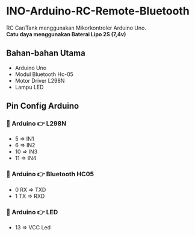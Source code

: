 # INO-Arduino-RC-Remote-Bluetooth
RC Car/Tank menggunakan Mikorkontroler Arduino Uno. <br>
**Catu daya menggunakan  Baterai Lipo 2S (7,4v)** 

## Bahan-bahan Utama
- Arduino Uno
- Modul Bluetooth Hc-05
- Motor Driver L298N
- Lampu LED

## Pin Config Arduino
### 🔻 Arduino 👉 L298N
- 5  => IN1
- 6  => IN2
- 10 => IN3
- 11 => IN4

### 🔻 Arduino 👉 Bluetooth HC05
- 0 RX => TXD
- 1 TX => RXD

### 🔻 Arduino 👉 LED
- 13 => VCC Led
